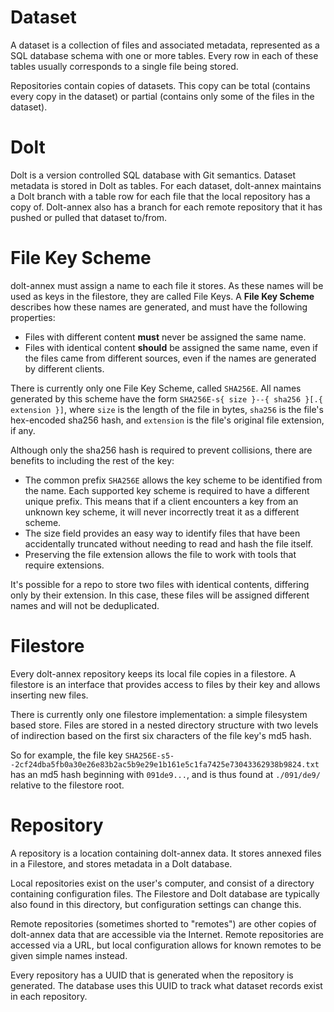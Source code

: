 # Dataset

A dataset is a collection of files and associated metadata, represented as a SQL database schema with one or more tables. Every row in each of these tables usually corresponds to a single file being stored.

Repositories contain copies of datasets. This copy can be total (contains every copy in the dataset) or partial (contains only some of the files in the dataset).

# Dolt

Dolt is a version controlled SQL database with Git semantics. Dataset metadata is stored in Dolt as tables. For each dataset, dolt-annex maintains a Dolt branch with a table row for each file that the local repository has a copy of. Dolt-annex also has a branch for each remote repository that it has pushed or pulled that dataset to/from.

# File Key Scheme

dolt-annex must assign a name to each file it stores. As these names will be used as keys in the filestore, they are called File Keys. A **File Key Scheme** describes how these names are generated, and must have the following properties:

- Files with different content **must** never be assigned the same name.
- Files with identical content **should** be assigned the same name, even if the files came from different sources, even if the names are generated by different clients.

There is currently only one File Key Scheme, called `SHA256E`. All names generated by this scheme have the form `SHA256E-s{ size }--{ sha256 }[.{ extension }]`, where `size` is the length of the file in bytes, `sha256` is the file's hex-encoded sha256 hash, and `extension` is the file's original file extension, if any.

Although only the sha256 hash is required to prevent collisions, there are benefits to including the rest of the key:
- The common prefix `SHA256E` allows the key scheme to be identified from the name. Each supported key scheme is required to have a different unique prefix. This means that if a client encounters a key from an unknown key scheme, it will never incorrectly treat it as a different scheme.
- The size field provides an easy way to identify files that have been accidentally truncated without needing to read and hash the file itself.
- Preserving the file extension allows the file to work with tools that require extensions.

It's possible for a repo to store two files with identical contents, differing only by their extension. In this case, these files will be assigned different names and will not be deduplicated.

# Filestore

Every dolt-annex repository keeps its local file copies in a filestore. A filestore is an interface that provides access to files by their key and allows inserting new files.

There is currently only one filestore implementation: a simple filesystem based store. Files are stored in a nested directory structure with two levels of indirection based on the first six characters of the file key's md5 hash.

So for example, the file key `SHA256E-s5--2cf24dba5fb0a30e26e83b2ac5b9e29e1b161e5c1fa7425e73043362938b9824.txt` has an md5 hash beginning with `091de9...`, and is thus found at `./091/de9/` relative to the filestore root.

# Repository

A repository is a location containing dolt-annex data. It stores annexed files in a Filestore, and stores metadata in a Dolt database.

Local repositories exist on the user's computer, and consist of a directory containing configuration files. The Filestore and Dolt database are typically also found in this directory, but configuration settings can change this.

Remote repositories (sometimes shorted to "remotes") are other copies of dolt-annex data that are accessible via the Internet. Remote repositories are accessed via a URL, but local configuration allows for known remotes to be given simple names instead.

Every repository has a UUID that is generated when the repository is generated. The database uses this UUID to track what dataset records exist in each repository.
